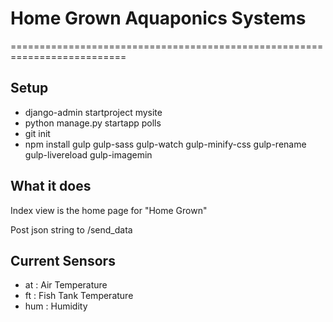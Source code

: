 # Home Grown Aquaponics Systems

==========================================================================

## Setup
- django-admin startproject mysite
- python manage.py startapp polls
- git init
- npm install gulp gulp-sass gulp-watch gulp-minify-css gulp-rename gulp-livereload gulp-imagemin


## What it does

Index view is the home page for "Home Grown"

Post json string to /send_data

## Current Sensors
- at : Air Temperature
- ft : Fish Tank Temperature
- hum : Humidity
